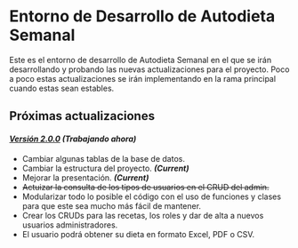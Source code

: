 # Entorno de Desarrollo de Autodieta Semanal
Este es el entorno de desarrollo de Autodieta Semanal en el que se irán desarrollando y probando las nuevas actualizaciones para el proyecto. Poco a poco estas actualizaciones se irán implementando en la rama principal cuando estas sean estables.

## Próximas actualizaciones
  
#### *[Versión 2.0.0](https://github.com/AlvaroCamposVega/autodieta-semanal/tree/desarrollo-v2.0.0) (Trabajando ahora)*
* Cambiar algunas tablas de la base de datos.
* Cambiar la estructura del proyecto. ***(Current)***
* Mejorar la presentación. ***(Current)***
* ~~Actuizar la consulta de los tipos de usuarios en el CRUD del admin.~~
* Modularizar todo lo posible el código con el uso de funciones y clases para que este sea mucho más fácil de mantener.
* Crear los CRUDs para las recetas, los roles y dar de alta a nuevos usuarios administradores.
* El usuario podrá obtener su dieta en formato Excel, PDF o CSV.

